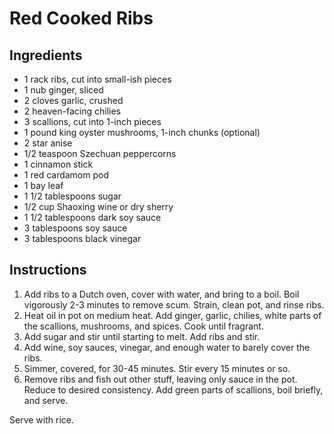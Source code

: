# Red Cooked Ribs

## Ingredients

- 1 rack ribs, cut into small-ish pieces
- 1 nub ginger, sliced
- 2 cloves garlic, crushed
- 2 heaven-facing chilies
- 3 scallions, cut into 1-inch pieces
- 1 pound king oyster mushrooms, 1-inch chunks (optional)
- 2 star anise
- 1/2 teaspoon Szechuan peppercorns
- 1 cinnamon stick
- 1 red cardamom pod
- 1 bay leaf
- 1 1/2 tablespoons sugar
- 1/2 cup Shaoxing wine or dry sherry
- 1 1/2 tablespoons dark soy sauce
- 3 tablespoons soy sauce
- 3 tablespoons black vinegar

## Instructions

1. Add ribs to a Dutch oven, cover with water, and bring to a boil. Boil vigorously 2-3 minutes to remove scum. Strain, clean pot, and rinse ribs.
2. Heat oil in pot on medium heat. Add ginger, garlic, chilies, white parts of the scallions, mushrooms, and spices. Cook until fragrant.
3. Add sugar and stir until starting to melt. Add ribs and stir.
4. Add wine, soy sauces, vinegar, and enough water to barely cover the ribs.
5. Simmer, covered, for 30-45 minutes. Stir every 15 minutes or so.
6. Remove ribs and fish out other stuff, leaving only sauce in the pot. Reduce to desired consistency. Add green parts of scallions, boil briefly, and serve.

Serve with rice.
